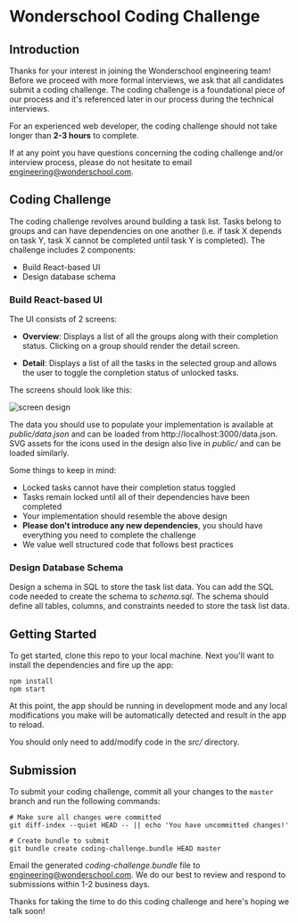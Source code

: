 # Wonderschool Coding Challenge

## Introduction

Thanks for your interest in joining the Wonderschool engineering team! Before we proceed with more
formal interviews, we ask that all candidates submit a coding challenge. The coding challenge is
a foundational piece of our process and it's referenced later in our process during the technical 
interviews.

For an experienced web developer, the coding challenge should not take longer than **2-3 hours** to 
complete.

If at any point you have questions concerning the coding challenge and/or interview process, please
do not hesitate to email engineering@wonderschool.com.

## Coding Challenge

The coding challenge revolves around building a task list. Tasks belong to groups and can have
dependencies on one another (i.e. if task X depends on task Y, task X cannot be completed until
task Y is completed). The challenge includes 2 components:

* Build React-based UI
* Design database schema

### Build React-based UI

The UI consists of 2 screens:

* **Overview**: Displays a list of all the groups along with their completion status. Clicking on 
  a group should render the detail screen.

* **Detail**: Displays a list of all the tasks in the selected group and allows the user to toggle 
  the completion status of unlocked tasks.

The screens should look like this:

![screen design](https://user-images.githubusercontent.com/314351/56453206-d1ec2580-62f3-11e9-83d7-67aff2e1deef.png)

The data you should use to populate your implementation is available at _public/data.json_ and can 
be loaded from http://localhost:3000/data.json. SVG assets for the icons used in the design 
also live in _public/_ and can be loaded similarly.

Some things to keep in mind:

* Locked tasks cannot have their completion status toggled
* Tasks remain locked until all of their dependencies have been completed
* Your implementation should resemble the above design
* **Please don't introduce any new dependencies**, you should have everything you need to complete
  the challenge
* We value well structured code that follows best practices

### Design Database Schema

Design a schema in SQL to store the task list data. You can add the SQL code needed to create
the schema to _schema.sql_. The schema should define all tables, columns, and constraints needed
to store the task list data.

## Getting Started

To get started, clone this repo to your local machine. Next you'll want to install the dependencies
and fire up the app:

```
npm install
npm start
```

At this point, the app should be running in development mode and any local modifications you make
will be automatically detected and result in the app to reload.

You should only need to add/modify code in the _src/_ directory.

## Submission

To submit your coding challenge, commit all your changes to the `master` branch and run the 
following commands:

```
# Make sure all changes were committed
git diff-index --quiet HEAD -- || echo 'You have uncommitted changes!'

# Create bundle to submit
git bundle create coding-challenge.bundle HEAD master
```

Email the generated _coding-challenge.bundle_ file to engineering@wonderschool.com. We do our 
best to review and respond to submissions within 1-2 business days.

Thanks for taking the time to do this coding challenge and here's hoping we talk soon!
